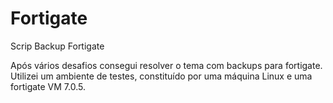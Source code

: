 # Fortigate
Scrip 
Backup Fortigate

Após vários desafios consegui resolver o tema com backups para fortigate.
Utilizei um ambiente de testes, constituído por uma máquina Linux e uma fortigate VM 7.0.5.
